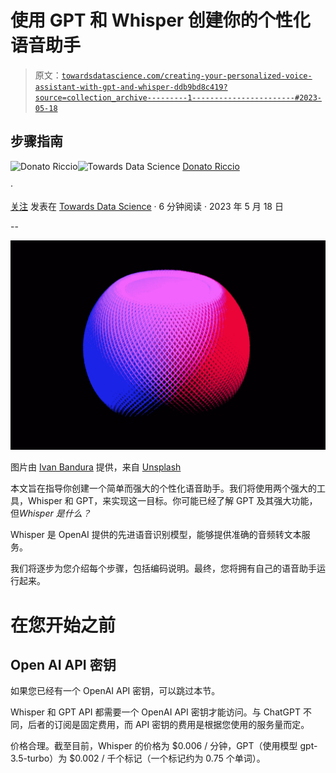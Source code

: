 # 使用 GPT 和 Whisper 创建你的个性化语音助手

> 原文：[`towardsdatascience.com/creating-your-personalized-voice-assistant-with-gpt-and-whisper-ddb9bd8c419?source=collection_archive---------1-----------------------#2023-05-18`](https://towardsdatascience.com/creating-your-personalized-voice-assistant-with-gpt-and-whisper-ddb9bd8c419?source=collection_archive---------1-----------------------#2023-05-18)

## 步骤指南

[](https://donatoriccio.medium.com/?source=post_page-----ddb9bd8c419--------------------------------)![Donato Riccio](https://donatoriccio.medium.com/?source=post_page-----ddb9bd8c419--------------------------------)[](https://towardsdatascience.com/?source=post_page-----ddb9bd8c419--------------------------------)![Towards Data Science](https://towardsdatascience.com/?source=post_page-----ddb9bd8c419--------------------------------) [Donato Riccio](https://donatoriccio.medium.com/?source=post_page-----ddb9bd8c419--------------------------------)

·

[关注](https://medium.com/m/signin?actionUrl=https%3A%2F%2Fmedium.com%2F_%2Fsubscribe%2Fuser%2Fe384fc71d292&operation=register&redirect=https%3A%2F%2Ftowardsdatascience.com%2Fcreating-your-personalized-voice-assistant-with-gpt-and-whisper-ddb9bd8c419&user=Donato+Riccio&userId=e384fc71d292&source=post_page-e384fc71d292----ddb9bd8c419---------------------post_header-----------) 发表在 [Towards Data Science](https://towardsdatascience.com/?source=post_page-----ddb9bd8c419--------------------------------) · 6 分钟阅读 · 2023 年 5 月 18 日[](https://medium.com/m/signin?actionUrl=https%3A%2F%2Fmedium.com%2F_%2Fvote%2Ftowards-data-science%2Fddb9bd8c419&operation=register&redirect=https%3A%2F%2Ftowardsdatascience.com%2Fcreating-your-personalized-voice-assistant-with-gpt-and-whisper-ddb9bd8c419&user=Donato+Riccio&userId=e384fc71d292&source=-----ddb9bd8c419---------------------clap_footer-----------)

--

[](https://medium.com/m/signin?actionUrl=https%3A%2F%2Fmedium.com%2F_%2Fbookmark%2Fp%2Fddb9bd8c419&operation=register&redirect=https%3A%2F%2Ftowardsdatascience.com%2Fcreating-your-personalized-voice-assistant-with-gpt-and-whisper-ddb9bd8c419&source=-----ddb9bd8c419---------------------bookmark_footer-----------)![](img/91c085fb9d42bb3ace220b9baec4f77a.png)

图片由 [Ivan Bandura](https://unsplash.com/@unstable_affliction?utm_source=medium&utm_medium=referral) 提供，来自 [Unsplash](https://unsplash.com/?utm_source=medium&utm_medium=referral)

本文旨在指导你创建一个简单而强大的个性化语音助手。我们将使用两个强大的工具，Whisper 和 GPT，来实现这一目标。你可能已经了解 GPT 及其强大功能，但*Whisper 是什么？*

Whisper 是 OpenAI 提供的先进语音识别模型，能够提供准确的音频转文本服务。

我们将逐步为您介绍每个步骤，包括编码说明。最终，您将拥有自己的语音助手运行起来。

# 在您开始之前

## Open AI API 密钥

如果您已经有一个 OpenAI API 密钥，可以跳过本节。

Whisper 和 GPT API 都需要一个 OpenAI API 密钥才能访问。与 ChatGPT 不同，后者的订阅是固定费用，而 API 密钥的费用是根据您使用的服务量而定。

价格合理。截至目前，Whisper 的价格为 $0.006 / 分钟，GPT（使用模型 gpt-3.5-turbo）为 $0.002 / 千个标记（一个标记约为 0.75 个单词）。
